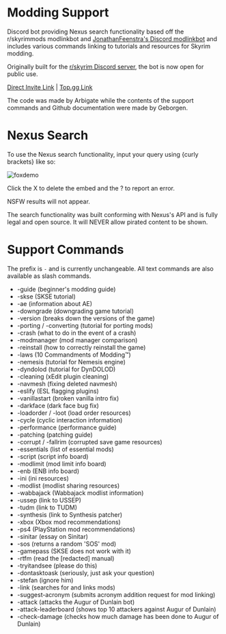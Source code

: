 # Modding Support
Discord bot providing Nexus search functionality based off the r/skyrimmods modlinkbot and [JonathanFeenstra's Discord modlinkbot](https://github.com/JonathanFeenstra/discord-modlinkbot) and includes various commands linking to tutorials and resources for Skyrim modding.

Originally built for the [r/skyrim Discord server](https://discord.com/invite/skyrim), the bot is now open for public use.

[Direct Invite Link](https://discord.com/api/oauth2/authorize?client_id=910688719097430066&permissions=274877925376&scope=bot) | [Top.gg Link](https://top.gg/bot/910688719097430066)

The code was made by Arbigate while the contents of the support commands and Github documentation were made by Geborgen.

# Nexus Search
To use the Nexus search functionality, input your query using {curly brackets} like so:

![foxdemo](https://i.imgur.com/susC6UO.png)

Click the X to delete the embed and the ? to report an error.

NSFW results will not appear.

The search functionality was built conforming with Nexus's API and is fully legal and open source. It will NEVER allow pirated content to be shown.

# Support Commands
The prefix is ``-`` and is currently unchangeable. All text commands are also available as slash commands.

   * -guide (beginner's modding guide)
   * -skse (SKSE tutorial)
   * -ae (information about AE)
   * -downgrade (downgrading game tutorial)
   * -version (breaks down the versions of the game)
   * -porting / -converting (tutorial for porting mods)
   * -crash (what to do in the event of a crash)
   * -modmanager (mod manager comparison)
   * -reinstall (how to correctly reinstall the game)
   * -laws (10 Commandments of Modding™️)
   * -nemesis (tutorial for Nemesis engine)
   * -dyndolod (tutorial for DynDOLOD)
   * -cleaning (xEdit plugin cleaning)
   * -navmesh (fixing deleted navmesh)
   * -eslify (ESL flagging plugins)
   * -vanillastart (broken vanilla intro fix)
   * -darkface (dark face bug fix)
   * -loadorder / -loot (load order resources)
   * -cycle (cyclic interaction information)
   * -performance (performance guide)
   * -patching (patching guide)
   * -corrupt / -fallrim (corrupted save game resources)
   * -essentials (list of essential mods)
   * -script (script info board)
   * -modlimit (mod limit info board)
   * -enb (ENB info board)
   * -ini (ini resources)
   * -modlist (modlist sharing resources)
   * -wabbajack (Wabbajack modlist information)
   * -ussep (link to USSEP)
   * -tudm (link to TUDM)
   * -synthesis (link to Synthesis patcher)
   * -xbox (Xbox mod recommendations)
   * -ps4 (PlayStation mod recommendations)
   * -sinitar (essay on Sinitar)
   * -sos (returns a random 'SOS' mod)
   * -gamepass (SKSE does not work with it)
   * -rtfm (read the [redacted] manual)
   * -tryitandsee (please do this)
   * -dontasktoask (seriously, just ask your question)
   * -stefan (ignore him)
   * -link (searches for and links mods)
   * -suggest-acronym (submits acronym addition request for mod linking)
   * -attack (attacks the Augur of Dunlain bot)
   * -attack-leaderboard (shows top 10 attackers against Augur of Dunlain)
   * -check-damage (checks how much damage has been done to Augur of Dunlain)
